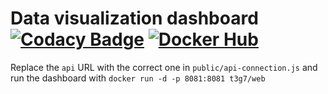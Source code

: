 # Data visualization dashboard [![Codacy Badge](https://api.codacy.com/project/badge/grade/09edfaa10a9c414c89e28426b96f3c60)](https://www.codacy.com/app/b-fovet/web) [![Docker Hub](https://img.shields.io/badge/docker-ready-blue.svg)](https://registry.hub.docker.com/u/t3g7/web/)

Replace the `api` URL with the correct one in `public/api-connection.js` and
run the dashboard with `docker run -d -p 8081:8081 t3g7/web`
